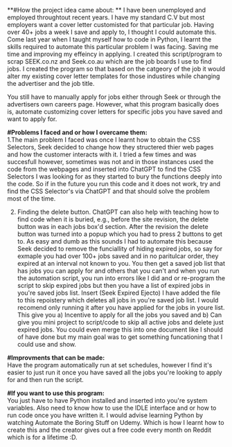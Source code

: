 **#How the project idea came about:
**
I have been unemployed and employed throughtout recent years. I have my standard C.V but most employers want a cover letter customisted for that particular job. Having over 40+ jobs a week I save and apply to, I thought I could automate this. Come last year when I taught myself how to code in Python, I learnt the skills required to automate this particular problem I was facing. Saving me time and improving my effeincy in applying. I created this script/program to scrap SEEK.co.nz and Seek.co.au which are the job boards I use to find jobs. I created the program so that based on the catgeory of the job it would alter my existing cover letter templates for those industires while changing the advertiser and the job title.</br>

You still have to manually apply for jobs either through Seek or through the advertisers own careers page. However, what this program basically does is, automate customizing cover letters for specific jobs you have saved and want to apply for.</br>

**#Problems I faced and or how I overcame them:**</br>
1.The main problem I faced was once I learnt how to obtain the CSS Selectors, Seek decided to change how they structered thier web pages and how the customer interacts with it. I tried a few times and was succesfull however, sometimes was not and in those instances used the code from the webpages and inserted into ChatGPT to find the CSS Selectors I was looking for as they started to bury the functions deeply into the code. So if in the future you run this code and it does not work, try and find the CSS Selector's via ChatGPT and that should solve the problem most of the time.</br>

2. Finding the delete button. ChatGPT can also help with teaching how to find code when it is buried, e.g., before the site revision, the delete button was in each jobs box'd section. After the revision the delete button was turned into a popup which you had to press 2 buttons to get to. As easy and dumb as this sounds I had to automate this because Seek decided to remove the funciallity of hiding expired jobs, so say for exmaple you had over 100+ jobs saved and in no paritulcar order, they expired at an interval not known to you. You then get a saved job list that has jobs you can apply for and others that you can't and when you run the automation script, you run into errors like I did and or re-program the script to skip expired jobs but then you have a list of expired jobs in you're saved jobs list. Insert (Seek Expired Ejecto) I have added the file to this repoistery which deletes all jobs in you're saved job list. I would recomend only running it after you have applied for the jobs in youre list. This give you a) Incentive to apply for all the jobs you saved and b) Can give you mini project to script/code to skip all active jobs and delete just expired jobs. You could even merge this into one document like I should of have done but my main goal was to get something funcationing that I could use and show. 

**#Improvments that can be made:</br>**
Have the program automatically run at set schedules, however I find it's easier to just run it once you have saved all the jobs you're looking to apply for and then run the script.</br>

**#If you want to use this program:</br>**
You just have to have Python installed and inserted into you're system variables. Also need to know how to use the IDLE interface and or how to run code once you have written it. I would advise learning Python by watching Automate the Boring Stuff on Udemy. Which is how I learnt how to create this and the creator gives out a free code every month on Reddit which is for a lifetime :D. 

